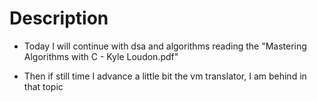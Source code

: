 # Description
- Today I will continue with 
  dsa and algorithms reading the 
  "Mastering Algorithms with C - Kyle Loudon.pdf"

- Then if still time I advance a little bit 
  the vm translator, I am behind in that topic



